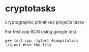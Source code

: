 # cryptotasks
cryptographic primitives projects tasks

 For test.cpp 
 RUN using google test
 ```
 g++ test.cpp -lgtest #compilation
 ./a.out #run the file
 ```
